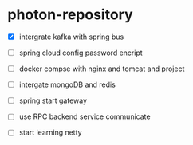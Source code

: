 # **photon-repository**

- [x] intergrate kafka with spring bus

- [ ] spring cloud config password encript

- [ ] docker compse with nginx and tomcat and project

- [ ] intergate mongoDB and redis

- [ ] spring start gateway

- [ ] use RPC backend service communicate

- [ ] start learning netty
